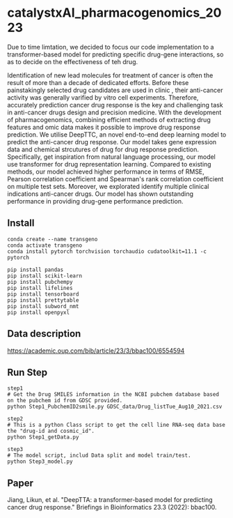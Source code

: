 # catalystxAI_pharmacogenomics_2023
Due to time limtation, we decided to focus our code implementation to a transformer-based model for predicting specific drug-gene interactions, so as to decide on the effectiveness of teh drug.

Identification of new lead molecules for treatment  of cancer is often the result of more than a decade of dedicated efforts. Before these painstakingly selected drug candidates are used in clinic , their anti-cancer activity was generally varified by vitro cell experiments. Therefore, accurately prediction  cancer drug response is the key and challenging task in anti-cancer drugs design and precision medicine. With the development of pharmacogenomics, combining efficient methods of extracting drug features and omic data makes it possible to improve drug response prediction. We utilise DeepTTC, an novel  end-to-end deep learning model to predict the anti-cancer drug response. Our model takes gene expression data and chemical strcutures  of drug for drug response prediction. Specifically, get inspiration from natural language processing, our model use  transformer for drug representation learning. Compared to existing methods, our model achieved higher performance in terms of RMSE, Pearson correlation coefficient and Spearman's rank correlation coefficient on multiple test sets. Moreover, we explorated  identify multiple clinical  indications anti-cancer drugs. Our model has shown outstanding performance in providing drug-gene performance prediction.


## Install

```
conda create --name transgeno
conda activate transgeno
conda install pytorch torchvision torchaudio cudatoolkit=11.1 -c pytorch

pip install pandas
pip install scikit-learn
pip install pubchempy
pip install lifelines
pip install tensorboard
pip install prettytable
pip install subword_nmt
pip install openpyxl      
```


## Data description
https://academic.oup.com/bib/article/23/3/bbac100/6554594


## Run Step

```
step1
# Get the Drug SMILES information in the NCBI pubchem database based on the pubchem id from GDSC provided.
python Step1_PubchemID2smile.py GDSC_data/Drug_listTue_Aug10_2021.csv 

step2 
# This is a python Class script to get the cell line RNA-seq data base the "drug-id and cosmic_id".
python Step1_getData.py

step3 
# The model script, includ Data split and model train/test.
python Step3_model.py

```

## Paper
Jiang, Likun, et al. "DeepTTA: a transformer-based model for predicting cancer drug response." Briefings in Bioinformatics 23.3 (2022): bbac100.
